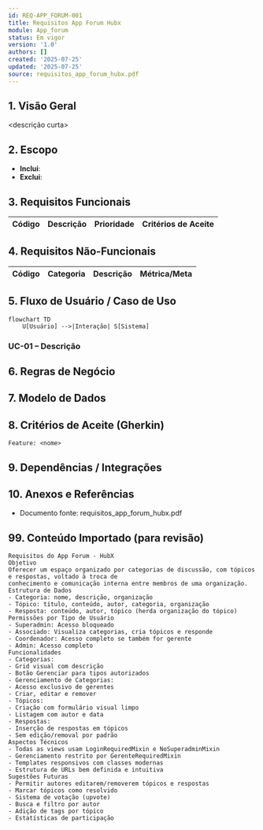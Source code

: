 ```yaml
---
id: REQ-APP_FORUM-001
title: Requisitos App Forum Hubx
module: App_forum
status: Em vigor
version: '1.0'
authors: []
created: '2025-07-25'
updated: '2025-07-25'
source: requisitos_app_forum_hubx.pdf
---
```


## 1. Visão Geral

<descrição curta>

## 2. Escopo
- **Inclui**:
- **Exclui**:

## 3. Requisitos Funcionais
| Código | Descrição | Prioridade | Critérios de Aceite |
|--------|-----------|-----------|---------------------|

## 4. Requisitos Não-Funcionais
| Código | Categoria | Descrição | Métrica/Meta |
|--------|-----------|-----------|--------------|

## 5. Fluxo de Usuário / Caso de Uso
```mermaid
flowchart TD
    U[Usuário] -->|Interação| S[Sistema]
```

### UC-01 – Descrição

## 6. Regras de Negócio

## 7. Modelo de Dados

## 8. Critérios de Aceite (Gherkin)
```gherkin
Feature: <nome>
```

## 9. Dependências / Integrações

## 10. Anexos e Referências
- Documento fonte: requisitos_app_forum_hubx.pdf

## 99. Conteúdo Importado (para revisão)

```
Requisitos do App Forum - HubX
Objetivo
Oferecer um espaço organizado por categorias de discussão, com tópicos e respostas, voltado à troca de
conhecimento e comunicação interna entre membros de uma organização.
Estrutura de Dados
- Categoria: nome, descrição, organização
- Tópico: título, conteúdo, autor, categoria, organização
- Resposta: conteúdo, autor, tópico (herda organização do tópico)
Permissões por Tipo de Usuário
- Superadmin: Acesso bloqueado
- Associado: Visualiza categorias, cria tópicos e responde
- Coordenador: Acesso completo se também for gerente
- Admin: Acesso completo
Funcionalidades
- Categorias:
- Grid visual com descrição
- Botão Gerenciar para tipos autorizados
- Gerenciamento de Categorias:
- Acesso exclusivo de gerentes
- Criar, editar e remover
- Tópicos:
- Criação com formulário visual limpo
- Listagem com autor e data
- Respostas:
- Inserção de respostas em tópicos
- Sem edição/removal por padrão
Aspectos Técnicos
- Todas as views usam LoginRequiredMixin e NoSuperadminMixin
- Gerenciamento restrito por GerenteRequiredMixin
- Templates responsivos com classes modernas
- Estrutura de URLs bem definida e intuitiva
Sugestões Futuras
- Permitir autores editarem/removerem tópicos e respostas
- Marcar tópicos como resolvido
- Sistema de votação (upvote)
- Busca e filtro por autor
- Adição de tags por tópico
- Estatísticas de participação
```
